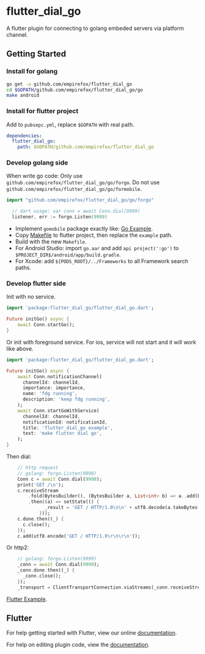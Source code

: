 # flutter_dial_go

A flutter plugin for connecting to golang embeded servers via platform channel.

## Getting Started

### Install for golang

```bash
go get -u github.com/empirefox/flutter_dial_go
cd $GOPATH/github.com/empirefox/flutter_dial_go/go
make android
```

### Install for flutter project

Add to `pubsepc.yml`, replace `$GOPATH` with real path.

```yaml
dependencies:
  flutter_dial_go:
    path: $GOPATH/github.com/empirefox/flutter_dial_go
```

### Develop golang side

When write go code:
Only use `github.com/empirefox/flutter_dial_go/go/forgo`.
Do not use `github.com/empirefox/flutter_dial_go/go/formobile`.

```go
import "github.com/empirefox/flutter_dial_go/go/forgo"

  // dart usage: var conn = await Conn.dial(9999)
  listener, err := forgo.Listen(9999)
```

- Implement `gomobile` package exactly like: [Go Example](go/example/gomobile/mobile.go).
- Copy [Makefile](go/Makefile) to flutter project, then replace the `example` path.
- Build with the new `Makefile`.
- For Android Studio: import `go.aar` and add `api project(':go')` to `$PROJECT_DIR$/android/app/build.gradle`.
- For Xcode: add `${PODS_ROOT}/../Frameworks` to all Framework search paths.

### Develop flutter side

Init with no service.

```dart
import 'package:flutter_dial_go/flutter_dial_go.dart';

Future initGo() async {
    await Conn.startGo();
}
```

Or init with foreground service. For ios, service will not start and it will work like above.

```dart
import 'package:flutter_dial_go/flutter_dial_go.dart';

Future initGo() async {
    await Conn.notificationChannel(
      channelId: channelId,
      importance: importance,
      name: 'fdg running',
      description: 'keep fdg running',
    );
    await Conn.startGoWithService(
      channelId: channelId,
      notificationId: notificationId,
      title: 'flutter_dial_go example',
      text: 'make flutter dial go',
    );
}
```

Then dial:

```dart
    // http request
    // golang: forgo.Listen(9998)
    Conn c = await Conn.dial(9998);
    print('GET /\n');
    c.receiveStream
        .fold(BytesBuilder(), (BytesBuilder a, List<int> b) => a..add(b))
        .then((a) => setState(() {
              _result = 'GET / HTTP/1.0\n\n' + utf8.decode(a.takeBytes());
            }));
    c.done.then((_) {
      c.close();
    });
    c.add(utf8.encode('GET / HTTP/1.0\r\n\r\n'));
```

Or http2:

```dart
    // golang: forgo.Listen(9999)
    _conn = await Conn.dial(9999);
    _conn.done.then((_) {
      _conn.close();
    });
    _transport = ClientTransportConnection.viaStreams(_conn.receiveStream, _conn);
```

[Flutter Example](example/lib/main.dart).

## Flutter

For help getting started with Flutter, view our online
[documentation](https://flutter.io/).

For help on editing plugin code, view the [documentation](https://flutter.io/developing-packages/#edit-plugin-package).
